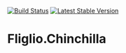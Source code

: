 [![Build Status](https://travis-ci.org/fliglio/chinchilla.svg?branch=master)](https://travis-ci.org/fliglio/chinchilla)
[![Latest Stable Version](https://poser.pugx.org/fliglio/chinchilla/v/stable.svg)](https://packagist.org/packages/fliglio/chinchilla)

# Fliglio.Chinchilla
